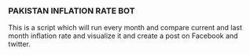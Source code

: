 ### PAKISTAN INFLATION RATE BOT

This is a script which will run every month and compare current and last month inflation rate and visualize it and create a post on Facebook and twitter.
